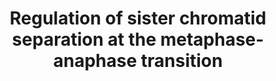 ---
annotations:
- id: PW:0000086
  parent: regulatory pathway
  type: Pathway Ontology
  value: cell cycle pathway, mitotic
authors:
- Khanspers
citedin:
- link: PMC8751594
- link: PMC7470419
description: In prometaphase, highly condensed chromosomes establish bipolar attachments
  to the mitotic spindle. Unattached or mal-orientated chromosomes generate a signal
  to delay the onset of anaphase until all pairs of sister chromatids are properly
  aligned on the metaphase plate. This signal is transduced by a relay of spindle-checkpoint
  proteins, including MAD1, MAD2, BUB1, BUBR1, BUB3 and centrosome protein E (CENPE),
  which inhibits cell division cycle 20 (CDC20)-mediated activation of an E3 ubiquitin
  ligase, the anaphase promoting complex/cyclosome (APC/C). Following attachment and
  alignment of all the chromosomes at metaphase, the checkpoint signal is silenced
  and APC/C initiates the ubiquitin-dependent degradation of securin and activation
  of separase. Separase in turn cleaves a multiprotein complex termed cohesin, which
  creates physical links between sister chromatids to initiate anaphase. This process
  may be of interest in colorectal cancer, specifically in terms of the chromosome
  instability phenotype, which could result from defects in pathways that ensure accurate
  chromosome segregation.   Adapted from Pino et al.  Proteins on this pathway have
  targeted assays available via the [https://assays.cancer.gov/available_assays?wp_id=WP4240
  CPTAC Assay Portal]
last-edited: 2019-09-04
ndex: 0e3831c5-8b6a-11eb-9e72-0ac135e8bacf
organisms:
- Homo sapiens
redirect_from:
- /index.php/Pathway:WP4240
- /instance/WP4240
- /instance/WP4240_rr106495
revision: r106495
schema-jsonld:
- '@context': https://schema.org/
  '@id': https://wikipathways.github.io/pathways/WP4240.html
  '@type': Dataset
  creator:
    '@type': Organization
    name: WikiPathways
  description: In prometaphase, highly condensed chromosomes establish bipolar attachments
    to the mitotic spindle. Unattached or mal-orientated chromosomes generate a signal
    to delay the onset of anaphase until all pairs of sister chromatids are properly
    aligned on the metaphase plate. This signal is transduced by a relay of spindle-checkpoint
    proteins, including MAD1, MAD2, BUB1, BUBR1, BUB3 and centrosome protein E (CENPE),
    which inhibits cell division cycle 20 (CDC20)-mediated activation of an E3 ubiquitin
    ligase, the anaphase promoting complex/cyclosome (APC/C). Following attachment
    and alignment of all the chromosomes at metaphase, the checkpoint signal is silenced
    and APC/C initiates the ubiquitin-dependent degradation of securin and activation
    of separase. Separase in turn cleaves a multiprotein complex termed cohesin, which
    creates physical links between sister chromatids to initiate anaphase. This process
    may be of interest in colorectal cancer, specifically in terms of the chromosome
    instability phenotype, which could result from defects in pathways that ensure
    accurate chromosome segregation.   Adapted from Pino et al.  Proteins on this
    pathway have targeted assays available via the [https://assays.cancer.gov/available_assays?wp_id=WP4240
    CPTAC Assay Portal]
  keywords:
  - ANAPC11
  - ANAPC2
  - BUB1
  - BUB1B
  - BUB3
  - CDC20
  - CENPE
  - ESPL1
  - MAD1L1
  - MAD2L1
  - PTTG1
  - RAD21
  - SMC1A
  - SMC3
  - STAG1
  license: CC0
  name: Regulation of sister chromatid separation at the metaphase-anaphase transition
seo: CreativeWork
title: Regulation of sister chromatid separation at the metaphase-anaphase transition
wpid: WP4240
---